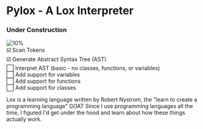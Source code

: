 # Pylox - A Lox Interpreter
### Under Construction
![10%](https://progress-bar.xyz/10?title=Progress) <br/>
:ballot_box_with_check: Scan Tokens <br/>
:ballot_box_with_check: Generate Abstract Syntax Tree (AST) <br/>
:white_large_square: Interpret AST (basic - no classes, functions, or variables) <br/>
:white_large_square: Add support for variables <br/>
:white_large_square: Add support for functions <br/>
:white_large_square: Add support for classes <br/>

Lox is a learning language written by Robert Nystrom, the "learn to create a programming language" GOAT
Since I use programming languages all the time, I figured I'd get under the hood and learn about how these things actually work.
